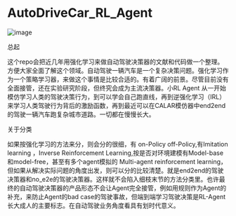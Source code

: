 # AutoDriveCar_RL_Agent
![image](https://user-images.githubusercontent.com/10848033/115166619-a1a80f00-a0e6-11eb-8565-0ac3ff262990.png)

总起

这个repo会把近几年用强化学习来做自动驾驶决策器的文献和代码做一个整理。方便大家全面了解这个领域。自动驾驶一辆汽车是一个复杂决策问题。强化学习作为一个策略学习器，来做这个事情是比较合适的。有着广阔的前景。尽管目前没有全面接管，还在实验研究阶段，但终究会成为主流决策器。小RL Agent 从一开始模仿学习人类的驾驶决策行为，到可以学会自己跑直线，再到逆强化学习（IRL）来学习人类驾驶行为背后的激励函数，再到最近可以在CALAR模仿器中end2end的驾驶一辆汽车跑复杂城市道路。一切都在慢慢长大。

关于分类

如果按强化学习的方法来分，则会分的很细，有 on-Policy off-Policy,有Imitation learning ，Inverse Reinforcement Learning,按是否对环境建模有Model-base和model-free，甚至有多个agent模拟的  Multi-agent reinforcement learning，但如果从解决实际问题的角度出发，则可以分的比较清楚。就是end2end的驾驶决策器和no_e2e的驾驶决策器。这样就不会陷入细枝末节的方法分类里。也许最终的自动驾驶决策器的产品形态不会让Agent完全接管，例如用规则作为Agent的补充，来防止Agent的bad case的驾驶事故，但端到端学习驾驶决策是RL-Agent长大成人的主要标志。在自动驾驶业务角度看具有划时代意义。

